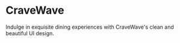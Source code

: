 # CraveWave
Indulge in exquisite dining experiences with CraveWave's clean and beautiful UI design.
